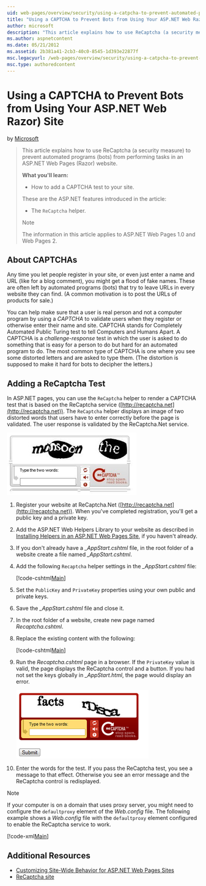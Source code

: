 ```yaml
---
uid: web-pages/overview/security/using-a-catpcha-to-prevent-automated-programs-bots-from-using-your-aspnet-web-site
title: "Using a CAPTCHA to Prevent Bots from Using Your ASP.NET Web Razor) Site | Microsoft Docs"
author: microsoft
description: "This article explains how to use ReCaptcha (a security measure) to prevent automated programs (bots) from performing tasks in an ASP.NET Web Pages (Razor) we..."
ms.author: aspnetcontent
ms.date: 05/21/2012
ms.assetid: 2b381a41-2cb3-40c0-8545-1d393e22877f
msc.legacyurl: /web-pages/overview/security/using-a-catpcha-to-prevent-automated-programs-bots-from-using-your-aspnet-web-site
msc.type: authoredcontent
---
```

Using a CAPTCHA to Prevent Bots from Using Your ASP.NET Web Razor) Site
====================
by [Microsoft](https://github.com/microsoft)

> This article explains how to use ReCaptcha (a security measure) to prevent automated programs (bots) from performing tasks in an ASP.NET Web Pages (Razor) website.
> 
> **What you'll learn:** 
> 
> - How to add a CAPTCHA test to your site.
> 
> These are the ASP.NET features introduced in the article:
> 
> - The `ReCaptcha` helper.
> 
> > [!NOTE]
> > The information in this article applies to ASP.NET Web Pages 1.0 and Web Pages 2.


## About CAPTCHAs

Any time you let people register in your site, or even just enter a name and URL (like for a blog comment), you might get a flood of fake names. These are often left by automated programs (bots) that try to leave URLs in every website they can find. (A common motivation is to post the URLs of products for sale.)

You can help make sure that a user is real person and not a computer program by using a *CAPTCHA* to validate users when they register or otherwise enter their name and site. CAPTCHA stands for Completely Automated Public Turing test to tell Computers and Humans Apart. A CAPTCHA is a *challenge-response* test in which the user is asked to do something that is easy for a person to do but hard for an automated program to do. The most common type of CAPTCHA is one where you see some distorted letters and are asked to type them. (The distortion is supposed to make it hard for bots to decipher the letters.)

## Adding a ReCaptcha Test

In ASP.NET pages, you can use the `ReCaptcha` helper to render a CAPTCHA test that is based on the ReCaptcha service ([http://recaptcha.net](http://recaptcha.net)). The `ReCaptcha` helper displays an image of two distorted words that users have to enter correctly before the page is validated. The user response is validated by the ReCaptcha.Net service.

![](using-a-catpcha-to-prevent-automated-programs-bots-from-using-your-aspnet-web-site/_static/image1.jpg)

1. Register your website at ReCaptcha.Net ([http://recaptcha.net](http://recaptcha.net)). When you've completed registration, you'll get a public key and a private key.
2. Add the ASP.NET Web Helpers Library to your website as described in [Installing Helpers in an ASP.NET Web Pages Site](https://go.microsoft.com/fwlink/?LinkId=252372), if you haven't already.
3. If you don't already have a *\_AppStart.cshtml* file, in the root folder of a website create a file named *\_AppStart.cshtml*.
4. Add the following `Recaptcha` helper settings in the *\_AppStart.cshtml* file: 

    [!code-cshtml[Main](using-a-catpcha-to-prevent-automated-programs-bots-from-using-your-aspnet-web-site/samples/sample1.cshtml?highlight=6-7)]
5. Set the `PublicKey` and `PrivateKey` properties using your own public and private keys.
6. Save the *\_AppStart.cshtml* file and close it.
7. In the root folder of a website, create new page named *Recaptcha.cshtml*.
8. Replace the existing content with the following: 

    [!code-cshtml[Main](using-a-catpcha-to-prevent-automated-programs-bots-from-using-your-aspnet-web-site/samples/sample2.cshtml)]
9. Run the *Recaptcha.cshtml* page in a browser. If the `PrivateKey` value is valid, the page displays the ReCaptcha control and a button. If you had not set the keys globally in *\_AppStart.html*, the page would display an error. 

    ![](using-a-catpcha-to-prevent-automated-programs-bots-from-using-your-aspnet-web-site/_static/image1.png)
10. Enter the words for the test. If you pass the ReCaptcha test, you see a message to that effect. Otherwise you see an error message and the ReCaptcha control is redisplayed.

> [!NOTE]
> If your computer is on a domain that uses proxy server, you might need to configure the `defaultproxy` element of the *Web.config* file. The following example shows a *Web.config* file with the `defaultproxy` element configured to enable the ReCaptcha service to work.
> 
> [!code-xml[Main](using-a-catpcha-to-prevent-automated-programs-bots-from-using-your-aspnet-web-site/samples/sample3.xml)]


<a id="Additional_Resources"></a>
## Additional Resources


- [Customizing Site-Wide Behavior for ASP.NET Web Pages Sites](https://go.microsoft.com/fwlink/?LinkId=202906)
- [ReCaptcha site](https://www.google.com/recaptcha)
